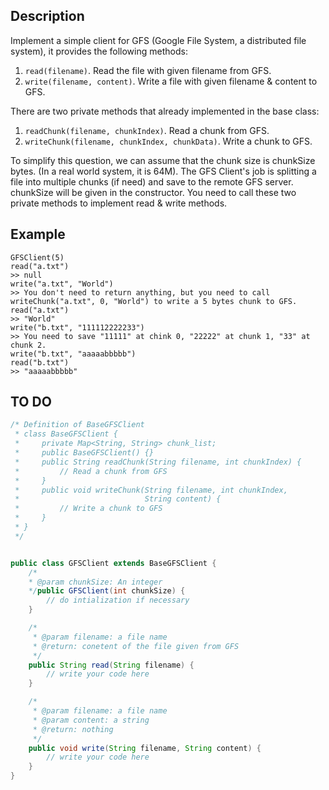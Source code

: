 ## Description
Implement a simple client for GFS (Google File System, a distributed file system), it provides the following methods:

1. `read(filename)`. Read the file with given filename from GFS.
2. `write(filename, content)`. Write a file with given filename & content to GFS.

There are two private methods that already implemented in the base class:

1. `readChunk(filename, chunkIndex)`. Read a chunk from GFS.
2. `writeChunk(filename, chunkIndex, chunkData)`. Write a chunk to GFS.

To simplify this question, we can assume that the chunk size is chunkSize bytes. 
(In a real world system, it is 64M). The GFS Client's job is splitting a file into multiple chunks (if need) 
and save to the remote GFS server. chunkSize will be given in the constructor. 
You need to call these two private methods to implement read & write methods.

## Example
```
GFSClient(5)
read("a.txt")
>> null
write("a.txt", "World")
>> You don't need to return anything, but you need to call writeChunk("a.txt", 0, "World") to write a 5 bytes chunk to GFS.
read("a.txt")
>> "World"
write("b.txt", "111112222233")
>> You need to save "11111" at chink 0, "22222" at chunk 1, "33" at chunk 2.
write("b.txt", "aaaaabbbbb")
read("b.txt")
>> "aaaaabbbbb"
```
## TO DO
```java
/* Definition of BaseGFSClient
 * class BaseGFSClient {
 *     private Map<String, String> chunk_list;
 *     public BaseGFSClient() {}
 *     public String readChunk(String filename, int chunkIndex) {
 *         // Read a chunk from GFS
 *     }
 *     public void writeChunk(String filename, int chunkIndex,
 *                            String content) {
 *         // Write a chunk to GFS
 *     }
 * }
 */


public class GFSClient extends BaseGFSClient {
    /*
    * @param chunkSize: An integer
    */public GFSClient(int chunkSize) {
        // do intialization if necessary
    }

    /*
     * @param filename: a file name
     * @return: conetent of the file given from GFS
     */
    public String read(String filename) {
        // write your code here
    }

    /*
     * @param filename: a file name
     * @param content: a string
     * @return: nothing
     */
    public void write(String filename, String content) {
        // write your code here
    }
}
```
